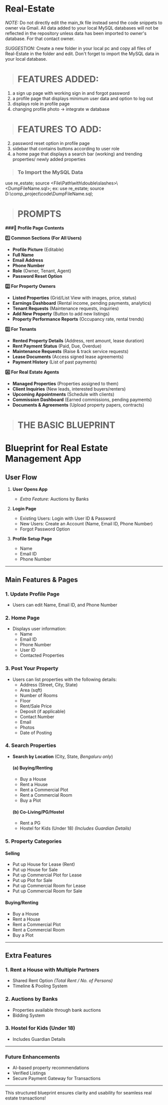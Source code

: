 # Real-Estate
*NOTE:* Do not directly edit the main_tk file instead send the code snippets to owner via Gmail. All data added to your local MySQL databases will not be reflected in the repository unless data has been imported to owner's database. For that contact owner.

*SUGGESTION:* Create a new folder in your local pc and copy all files of Real-Estate in the folder and edit. Don't forget to import the MySQL data in your local database.

> # FEATURES ADDED:
1. a sign up page with working sign in and forgot password
3. a profile page that displays minimum user data and option to log out
0. displays role in profile page
1. changing profile photo -> integrate w database

> # FEATURES TO ADD:
2. password reset option in profile page
4. sidebar that contains buttons according to user role
3. a home page that displays a search bar (working) and trending properties/ newly added properties

> ### To Import the MySQL Data
use re_estate;
source <File\\Path\\with\\double\\slashes>\\<DumpFileName.sql>;
ex:
use re_estate;
source D:\\comp_project\\code\\DumpFileName.sql;

> # PROMPTS
**###🏡 Profile Page Contents**

**1️⃣ Common Sections (For All Users)**
- **Profile Picture** (Editable)  
- **Full Name**  
- **Email Address**  
- **Phone Number**  
- **Role** (Owner, Tenant, Agent)  
- **Password Reset Option**  

 **2️⃣ For Property Owners**
- **Listed Properties** (Grid/List View with images, price, status)  
- **Earnings Dashboard** (Rental income, pending payments, analytics)  
- **Tenant Requests** (Maintenance requests, inquiries)  
- **Add New Property** (Button to add new listings)  
- **Property Performance Reports** (Occupancy rate, rental trends)  

 **3️⃣ For Tenants**
- **Rented Property Details** (Address, rent amount, lease duration)  
- **Rent Payment Status** (Paid, Due, Overdue)  
- **Maintenance Requests** (Raise & track service requests)  
- **Lease Documents** (Access signed lease agreements)  
- **Payment History** (List of past payments)  

 **4️⃣ For Real Estate Agents**
- **Managed Properties** (Properties assigned to them)  
- **Client Inquiries** (New leads, interested buyers/renters)  
- **Upcoming Appointments** (Schedule with clients)  
- **Commission Dashboard** (Earned commissions, pending payments)  
- **Documents & Agreements** (Upload property papers, contracts)

> # THE BASIC BLUEPRINT
# **Blueprint for Real Estate Management App**

## **User Flow**
1. **User Opens App**
   - *Extra Feature:* Auctions by Banks

2. **Login Page**
   - Existing Users: Login with User ID & Password
   - New Users: Create an Account (Name, Email ID, Phone Number)
   - Forgot Password Option

3. **Profile Setup Page**
   - Name
   - Email ID
   - Phone Number

---

## **Main Features & Pages**

### **1. Update Profile Page**
- Users can edit Name, Email ID, and Phone Number

### **2. Home Page**
- Displays user information:
  - Name
  - Email ID
  - Phone Number
  - User ID
  - Contacted Properties

### **3. Post Your Property**
- Users can list properties with the following details:
  - Address (Street, City, State)
  - Area (sqft)
  - Number of Rooms
  - Floor
  - Rent/Sale Price
  - Deposit (if applicable)
  - Contact Number
  - Email
  - Photos
  - Date of Posting

### **4. Search Properties**
- **Search by Location** (City, State, *Bengaluru only*)
  
  #### **(a) Buying/Renting**
  - Buy a House
  - Rent a House
  - Rent a Commercial Plot
  - Rent a Commercial Room
  - Buy a Plot
  
  #### **(b) Co-Living/PG/Hostel**
  - Rent a PG
  - Hostel for Kids (Under 18) *(Includes Guardian Details)*

### **5. Property Categories**

#### **Selling**
- Put up House for Lease (Rent)
- Put up House for Sale
- Put up Commercial Plot for Lease
- Put up Plot for Sale
- Put up Commercial Room for Lease
- Put up Commercial Room for Sale

#### **Buying/Renting**
- Buy a House
- Rent a House
- Rent a Commercial Plot
- Rent a Commercial Room
- Buy a Plot

---

## **Extra Features**

### **1. Rent a House with Multiple Partners**
- Shared Rent Option *(Total Rent / No. of Persons)*
- Timeline & Pooling System

### **2. Auctions by Banks**
- Properties available through bank auctions
- Bidding System

### **3. Hostel for Kids (Under 18)**
- Includes Guardian Details

---

### **Future Enhancements**
- AI-based property recommendations
- Verified Listings
- Secure Payment Gateway for Transactions

---

This structured blueprint ensures clarity and usability for seamless real estate transactions!

